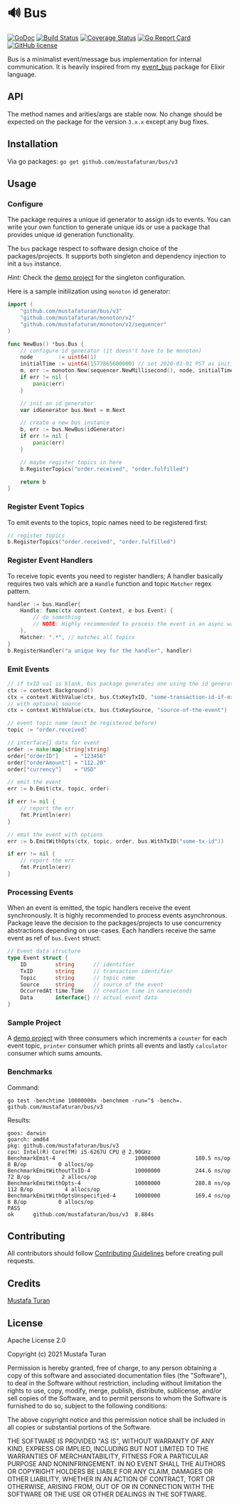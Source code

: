 # 🔊 Bus

[![GoDoc](https://godoc.org/github.com/mustafaturan/bus?status.svg)](https://godoc.org/github.com/mustafaturan/bus)
[![Build Status](https://travis-ci.org/mustafaturan/bus.svg?branch=main)](https://travis-ci.org/mustafaturan/bus)
[![Coverage Status](https://coveralls.io/repos/github/mustafaturan/bus/badge.svg?branch=main)](https://coveralls.io/github/mustafaturan/bus?branch=main)
[![Go Report Card](https://goreportcard.com/badge/github.com/mustafaturan/bus)](https://goreportcard.com/report/github.com/mustafaturan/bus)
[![GitHub license](https://img.shields.io/github/license/mustafaturan/bus.svg)](https://github.com/mustafaturan/bus/blob/main/LICENSE)

Bus is a minimalist event/message bus implementation for internal communication.
It is heavily inspired from my [event_bus](https://github.com/otobus/event_bus)
package for Elixir language.

## API

The method names and arities/args are stable now. No change should be expected
on the package for the version `3.x.x` except any bug fixes.

## Installation

Via go packages:
```go get github.com/mustafaturan/bus/v3```

## Usage

### Configure

The package requires a unique id generator to assign ids to events. You can
write your own function to generate unique ids or use a package that provides
unique id generation functionality.

The `bus` package respect to software design choice of the packages/projects. It
supports both singleton and dependency injection to init a `bus` instance.

*Hint:*
Check the [demo project](https://github.com/mustafaturan/bus-sample-project) for
the singleton configuration.

Here is a sample initilization using `monoton` id generator:

```go
import (
    "github.com/mustafaturan/bus/v3"
    "github.com/mustafaturan/monoton/v2"
    "github.com/mustafaturan/monoton/v2/sequencer"
)

func NewBus() *bus.Bus {
    // configure id generator (it doesn't have to be monoton)
    node        := uint64(1)
    initialTime := uint64(1577865600000) // set 2020-01-01 PST as initial time
    m, err := monoton.New(sequencer.NewMillisecond(), node, initialTime)
    if err != nil {
        panic(err)
    }

    // init an id generator
    var idGenerator bus.Next = m.Next

    // create a new bus instance
    b, err := bus.NewBus(idGenerator)
    if err != nil {
        panic(err)
    }

    // maybe register topics in here
    b.RegisterTopics("order.received", "order.fulfilled")

    return b
}
```

### Register Event Topics

To emit events to the topics, topic names need to be registered first:

```go
// register topics
b.RegisterTopics("order.received", "order.fulfilled")
```

### Register Event Handlers

To receive topic events you need to register handlers; A handler basically
requires two vals which are a `Handle` function and topic `Matcher` regex
pattern.

```go
handler := bus.Handler{
    Handle: func(ctx context.Context, e bus.Event) {
        // do something
        // NOTE: Highly recommended to process the event in an async way
    },
    Matcher: ".*", // matches all topics
}
b.RegisterHandler("a unique key for the handler", handler)
```

### Emit Events

```go
// if txID val is blank, bus package generates one using the id generator
ctx := context.Background()
ctx = context.WithValue(ctx, bus.CtxKeyTxID, "some-transaction-id-if-exists")
// with optional source
ctx = context.WithValue(ctx, bus.CtxKeySource, "source-of-the-event")

// event topic name (must be registered before)
topic := "order.received"

// interface{} data for event
order := make(map[string]string)
order["orderID"]     = "123456"
order["orderAmount"] = "112.20"
order["currency"]    = "USD"

// emit the event
err := b.Emit(ctx, topic, order)

if err != nil {
    // report the err
    fmt.Println(err)
}

// emit the event with options
err := b.EmitWithOpts(ctx, topic, order, bus.WithTxID("some-tx-id"))

if err != nil {
    // report the err
    fmt.Println(err)
}
```

### Processing Events

When an event is emitted, the topic handlers receive the event synchronously.
It is highly recommended to process events asynchronous. Package leave the
decision to the packages/projects to use concurrency abstractions depending on
use-cases. Each handlers receive the same event as ref of `bus.Event` struct:

```go
// Event data structure
type Event struct {
    ID         string      // identifier
    TxID       string      // transaction identifier
    Topic      string      // topic name
    Source     string      // source of the event
    OccurredAt time.Time   // creation time in nanoseconds
    Data       interface{} // actual event data
}
```

### Sample Project

A [demo project](https://github.com/mustafaturan/bus-sample-project) with three
consumers which increments a `counter` for each event topic, `printer` consumer
which prints all events and lastly `calculator` consumer which sums amounts.

### Benchmarks

Command:
```
go test -benchtime 10000000x -benchmem -run=^$ -bench=. github.com/mustafaturan/bus/v3
```

Results:
```
goos: darwin
goarch: amd64
pkg: github.com/mustafaturan/bus/v3
cpu: Intel(R) Core(TM) i5-6267U CPU @ 2.90GHz
BenchmarkEmit-4                      	10000000	       180.5 ns/op	       8 B/op	       0 allocs/op
BenchmarkEmitWithoutTxID-4           	10000000	       244.6 ns/op	      72 B/op	       2 allocs/op
BenchmarkEmitWithOpts-4              	10000000	       280.8 ns/op	     112 B/op	       4 allocs/op
BenchmarkEmitWithOptsUnspecified-4   	10000000	       169.4 ns/op	       8 B/op	       0 allocs/op
PASS
ok  	github.com/mustafaturan/bus/v3	8.884s
```

## Contributing

All contributors should follow [Contributing Guidelines](CONTRIBUTING.md) before creating pull requests.

## Credits

[Mustafa Turan](https://github.com/mustafaturan)

## License

Apache License 2.0

Copyright (c) 2021 Mustafa Turan

Permission is hereby granted, free of charge, to any person obtaining a copy of
this software and associated documentation files (the "Software"), to deal in
the Software without restriction, including without limitation the rights to
use, copy, modify, merge, publish, distribute, sublicense, and/or sell copies of
the Software, and to permit persons to whom the Software is furnished to do so,
subject to the following conditions:

The above copyright notice and this permission notice shall be included in all
copies or substantial portions of the Software.

THE SOFTWARE IS PROVIDED "AS IS", WITHOUT WARRANTY OF ANY KIND, EXPRESS OR
IMPLIED, INCLUDING BUT NOT LIMITED TO THE WARRANTIES OF MERCHANTABILITY, FITNESS
FOR A PARTICULAR PURPOSE AND NONINFRINGEMENT. IN NO EVENT SHALL THE AUTHORS OR
COPYRIGHT HOLDERS BE LIABLE FOR ANY CLAIM, DAMAGES OR OTHER LIABILITY, WHETHER
IN AN ACTION OF CONTRACT, TORT OR OTHERWISE, ARISING FROM, OUT OF OR IN
CONNECTION WITH THE SOFTWARE OR THE USE OR OTHER DEALINGS IN THE SOFTWARE.

